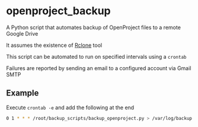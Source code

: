 # openproject_backup

A Python script that automates backup of OpenProject files to a remote Google Drive

It assumes the existence of [Rclone](https://rclone.org/) tool

This script can be automated to run on specified intervals using a `crontab`

Failures are reported by sending an email to a configured account via Gmail SMTP

## Example
Execute `crontab -e` and add the following at the end

```bash
0 1 * * * /root/backup_scripts/backup_openproject.py > /var/log/backup.log
```

